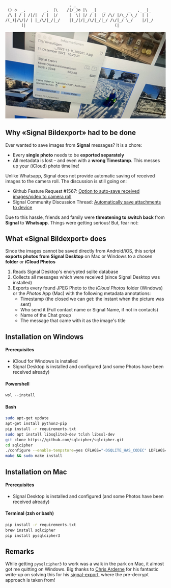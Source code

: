 ~~~~
                            , _
 () o  _,        _,  |\    /|/_)o |\  _|   _          _   ,_ _|_
 /\ | / | /|/|  / |  |/     |  \| |/ / |  |/ /\/ |/\_/ \_/  | |
/(_)|/\/|/ | |_/\/|_/|_/    |(_/|/|_/\/|_/|_/ /\/|_/ \_/    |/|_/
       (|                                       (|
~~~~

![demo](demo.jpeg)

## Why «Signal Bildexport» had to be done

Ever wanted to save images from **Signal** messages? It is a chore:

- Every **single photo** needs to be **exported separately**
- All metadata is lost – and even with a **wrong Timestamp**. This messes up your (iCloud) photo timeline!

Unlike Whatsapp, Signal does not provide automatic saving of received images to the camera roll. The discussion is still going on:

- Github Feature Request #1567: [Option to auto-save received images/video to camera roll](https://github.com/signalapp/Signal-iOS/issues/1567)
- Signal Community Discussion Thread: [Automatically save attachments to device](https://community.signalusers.org/t/automatically-save-attachments-to-device-and-possibly-link-to-them-from-inside-the-app/5147)

Due to this hassle, friends and family were **threatening to switch back** from **Signal** to **Whatsapp**. Things were getting serious! But, fear not:

## What «Signal Bildexport» does

Since the images cannot be saved directly from Android/iOS, this script **exports photos from** **Signal Desktop** on Mac or Windows to a chosen **folder** or **iCloud Photos**

1. Reads Signal Desktop's encrypted sqlite database
2. Collects all messages which were received (since Signal Desktop was installed)
3. Exports every found JPEG Photo to the *iCloud Photos* folder (Windows) or the *Photos* App (Mac) with the following metadata annotations:
   - Timestamp (the closed we can get: the instant when the picture was sent)
   - Who send it (Full contact name or Signal Name, if not in contacts)
   - Name of the Chat group
   - The message that came with it as the image's title

Installation on Windows
-------

#### Prerequisites

- iCloud for Windows is installed
- Signal Desktop is installed and configured (and some Photos have been received already)

#### Powershell

~~~~powershell
wsl --install
~~~~

#### Bash

~~~~bash
sudo apt-get update  
apt-get install python3-pip  
pip install -r requirements.txt
sudo apt install libsqlite3-dev tclsh libssl-dev
git clone https://github.com/sqlcipher/sqlcipher.git
cd sqlcipher
./configure --enable-tempstore=yes CFLAGS="-DSQLITE_HAS_CODEC" LDFLAGS="-lcrypto -lsqlite3"
make && sudo make install
~~~~

## Installation on Mac

#### Prerequisites

- Signal Desktop is installed and configured (and some Photos have been received already)

#### Terminal (zsh or bash)

~~~~bash
pip install -r requirements.txt
brew install sqlcipher
pip install pysqlcipher3
~~~~

Remarks
----

While getting `pysqlcipher3` to work was a walk in the park on Mac, it almost got me quitting on Windows. Big thanks to [Chris Arderne](https://github.com/carderne) for his fantastic write-up on solving this for his [signal-export](https://github.com/carderne/signal-export), where the pre-decrypt approach is taken from!
